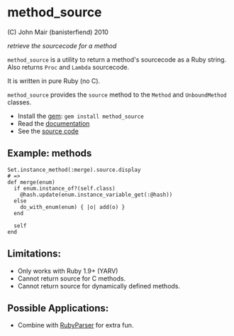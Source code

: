 method_source
=============

(C) John Mair (banisterfiend) 2010

_retrieve the sourcecode for a method_

`method_source` is a utility to return a method's sourcecode as a
Ruby string. Also returns `Proc` and `Lambda` sourcecode.

It is written in pure Ruby (no C).

`method_source` provides the `source` method to the `Method` and
`UnboundMethod` classes.

* Install the [gem](https://rubygems.org/gems/method_source): `gem install method_source`
* Read the [documentation](http://rdoc.info/github/banister/method_source/master/file/README.markdown)
* See the [source code](http://github.com/banister/method_source)

Example: methods
----------------

    Set.instance_method(:merge).source.display
    # =>
    def merge(enum)
      if enum.instance_of?(self.class)
        @hash.update(enum.instance_variable_get(:@hash))
      else
        do_with_enum(enum) { |o| add(o) }
      end

      self
    end

Limitations:
------------

* Only works with Ruby 1.9+ (YARV)
* Cannot return source for C methods.
* Cannot return source for dynamically defined methods.

Possible Applications:
----------------------

* Combine with [RubyParser](https://github.com/seattlerb/ruby_parser)
  for extra fun.


